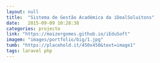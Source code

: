 ```yaml
---
layout: null
title:  "Sistema de Gestão Académica da iDealSoluitons"
date:   2015-09-09 10:28:38
categories: projecto
link: "https://maizergomes.github.io/iEduSoft"
imagem: "images/portfolio/big/1.jpg"
tumb: "https://placehold.it/450x450&text=image1"
tags: laravel php
---
```

